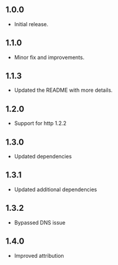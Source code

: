 ## 1.0.0
* Initial release.

## 1.1.0
* Minor fix and improvements.

## 1.1.3
* Updated the README with more details.

## 1.2.0
* Support for http 1.2.2

## 1.3.0
* Updated dependencies

## 1.3.1
* Updated additional dependencies

## 1.3.2
* Bypassed DNS issue

## 1.4.0
* Improved attribution